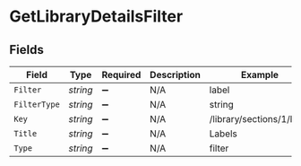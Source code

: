 # GetLibraryDetailsFilter


## Fields

| Field                     | Type                      | Required                  | Description               | Example                   |
| ------------------------- | ------------------------- | ------------------------- | ------------------------- | ------------------------- |
| `Filter`                  | *string*                  | :heavy_minus_sign:        | N/A                       | label                     |
| `FilterType`              | *string*                  | :heavy_minus_sign:        | N/A                       | string                    |
| `Key`                     | *string*                  | :heavy_minus_sign:        | N/A                       | /library/sections/1/label |
| `Title`                   | *string*                  | :heavy_minus_sign:        | N/A                       | Labels                    |
| `Type`                    | *string*                  | :heavy_minus_sign:        | N/A                       | filter                    |